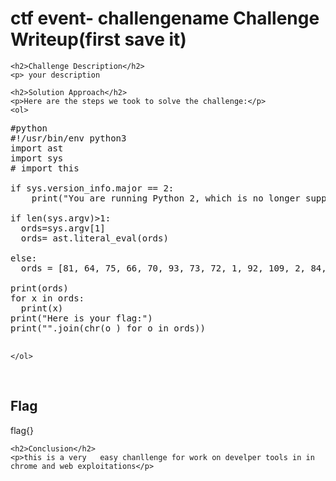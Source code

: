 
<!DOCTYPE html>
<html>

<body>
    <h1>ctf event- challengename Challenge Writeup(first save it)</h1>

    <h2>Challenge Description</h2>
    <p> your description
 
</p>
 
    <h2>Solution Approach</h2>
    <p>Here are the steps we took to solve the challenge:</p>
    <ol>
<pre>
#python
#!/usr/bin/env python3
import ast
import sys
# import this

if sys.version_info.major == 2:
    print("You are running Python 2, which is no longer supported. Please update to Python 3.")

if len(sys.argv)>1:
  ords=sys.argv[1]
  ords= ast.literal_eval(ords)

else:
  ords = [81, 64, 75, 66, 70, 93, 73, 72, 1, 92, 109, 2, 84, 109, 66, 75, 70, 90, 2, 92, 79]
 
print(ords)
for x in ords:
  print(x)
print("Here is your flag:")
print("".join(chr(o ) for o in ords))

</pre>
       
    
    </ol>
<br>
    <h2>Flag</h2>
    <p class="flag">flag{}
</p>

    <h2>Conclusion</h2>
    <p>this is a very   easy chanllenge for work on develper tools in in chrome and web exploitations</p>
</body>
</html>

